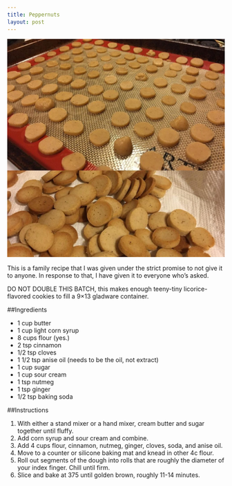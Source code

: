 ```yaml
---
title: Peppernuts
layout: post
---
```


![](/wp-content/uploads/2021/01/peppernuts-1024x1024.jpg)

This is a family recipe that I was given under the strict promise to not give it to anyone. In response to that, I have given it to everyone who’s asked.

DO NOT DOUBLE THIS BATCH, this makes enough teeny-tiny licorice-flavored cookies to fill a 9×13 gladware container.

##Ingredients

- 1 cup butter
- 1 cup light corn syrup
- 8 cups flour (yes.)
- 2 tsp cinnamon
- 1/2 tsp cloves
- 1 1/2 tsp anise oil (needs to be the oil, not extract)
- 1 cup sugar
- 1 cup sour cream
- 1 tsp nutmeg
- 1 tsp ginger
- 1/2 tsp baking soda

##Instructions

1. With either a stand mixer or a hand mixer, cream butter and sugar together until fluffy.
2. Add corn syrup and sour cream and combine.
3. Add 4 cups flour, cinnamon, nutmeg, ginger, cloves, soda, and anise oil.
4. Move to a counter or silicone baking mat and knead in other 4c flour.
5. Roll out segments of the dough into rolls that are roughly the diameter of your index finger. Chill until firm.
6. Slice and bake at 375 until golden brown, roughly 11-14 minutes.